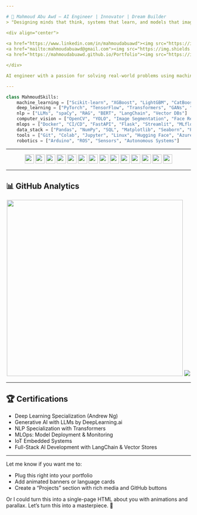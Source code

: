 ```yaml
---

# 🌟 Mahmoud Abu Awd – AI Engineer | Innovator | Dream Builder  
> "Designing minds that think, systems that learn, and models that imagine the future."

<div align="center">
  
<a href="https://www.linkedin.com/in/mahmoudabuawd"><img src="https://img.shields.io/badge/LinkedIn-0A66C2?logo=linkedin&logoColor=white" height="25"></a>
<a href="mailto:mahmoudabuawd@gmail.com"><img src="https://img.shields.io/badge/Email-EA4335?logo=gmail&logoColor=white" height="25"></a>
<a href="https://mahmoudabuawd.github.io/Portfolio"><img src="https://img.shields.io/badge/Portfolio-4285F4?logo=google-chrome&logoColor=white" height="25"></a>

</div>

AI engineer with a passion for solving real-world problems using machine intelligence. I craft neural architectures that don’t just compute—they _create_.

---
```


```python
class MahmoudSkills:
    machine_learning = ["Scikit-learn", "XGBoost", "LightGBM", "CatBoost"]
    deep_learning = ["PyTorch", "TensorFlow", "Transformers", "GANs", "Autoencoders"]
    nlp = ["LLMs", "spaCy", "RAG", "BERT", "LangChain", "Vector DBs"]
    computer_vision = ["OpenCV", "YOLO", "Image Segmentation", "Face Recognition"]
    mlops = ["Docker", "CI/CD", "FastAPI", "Flask", "Streamlit", "MLflow"]
    data_stack = ["Pandas", "NumPy", "SQL", "Matplotlib", "Seaborn", "Plotly"]
    tools = ["Git", "Colab", "Jupyter", "Linux", "Hugging Face", "Azure", "AWS"]
    robotics = ["Arduino", "ROS", "Sensors", "Autonomous Systems"]
```

---

<div align="center">
<img src="https://img.shields.io/badge/Python-3670A0?logo=python&logoColor=ffdd54" height="25">
<img src="https://img.shields.io/badge/TensorFlow-FF6F00?logo=tensorflow&logoColor=white" height="25">
<img src="https://img.shields.io/badge/PyTorch-EE4C2C?logo=pytorch&logoColor=white" height="25">
<img src="https://img.shields.io/badge/OpenCV-5C3EE8?logo=opencv&logoColor=white" height="25">
<img src="https://img.shields.io/badge/Transformers-FAD02E?logo=huggingface&logoColor=black" height="25">
<img src="https://img.shields.io/badge/AWS-FF9900?logo=amazonaws&logoColor=white" height="25">
<img src="https://img.shields.io/badge/Docker-0db7ed?logo=docker&logoColor=white" height="25">
<img src="https://img.shields.io/badge/Git-F05033?logo=git&logoColor=white" height="25">
<img src="https://img.shields.io/badge/SQL-4479A1?logo=mysql&logoColor=white" height="25">
<img src="https://img.shields.io/badge/HuggingFace-FFCA28?logo=huggingface&logoColor=black" height="25">
<img src="https://img.shields.io/badge/FastAPI-009688?logo=fastapi&logoColor=white" height="25">
<img src="https://img.shields.io/badge/Streamlit-FF4B4B?logo=streamlit&logoColor=white" height="25">
<img src="https://img.shields.io/badge/Linux-FCC624?logo=linux&logoColor=black" height="25">
<img src="https://img.shields.io/badge/Arduino-00979D?logo=arduino&logoColor=white" height="25">
</div>

---

## 📊 GitHub Analytics

<div align="center">
<img src="https://github-readme-stats.vercel.app/api?username=MahmoudAbuAwd&show_icons=true&theme=tokyonight&hide_border=true" width="480" />
<img src="https://github-readme-stats.vercel.app/api/top-langs/?username=MahmoudAbuAwd&layout=compact&theme=tokyonight&hide_border=true&langs_count=6&card_width=480" />
</div>

---

## 🏆 Certifications

- Deep Learning Specialization (Andrew Ng)
- Generative AI with LLMs by DeepLearning.ai
- NLP Specialization with Transformers
- MLOps: Model Deployment & Monitoring
- IoT Embedded Systems
- Full-Stack AI Development with LangChain & Vector Stores

---

Let me know if you want me to:
- Plug this right into your portfolio
- Add animated banners or language cards
- Create a “Projects” section with rich media and GitHub buttons

Or I could turn this into a single-page HTML about you with animations and parallax. Let’s turn this into a masterpiece. 🌌
